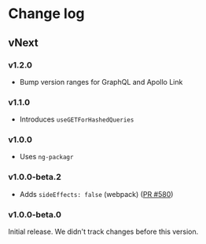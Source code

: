 # Change log

## vNext

### v1.2.0

- Bump version ranges for GraphQL and Apollo Link

### v1.1.0

- Introduces `useGETForHashedQueries`

### v1.0.0

- Uses `ng-packagr`

### v1.0.0-beta.2

- Adds `sideEffects: false` (webpack) ([PR #580](https://github.com/kamilkisiela/apollo-angular/pull/580))

### v1.0.0-beta.0

Initial release. We didn't track changes before this version.
